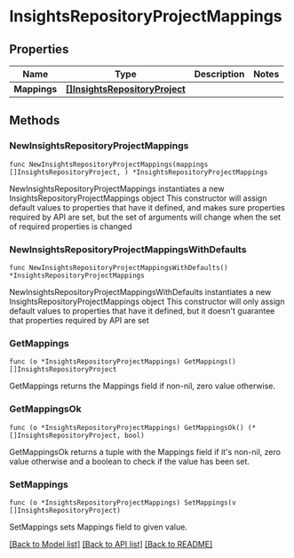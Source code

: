 # InsightsRepositoryProjectMappings

## Properties

Name | Type | Description | Notes
------------ | ------------- | ------------- | -------------
**Mappings** | [**[]InsightsRepositoryProject**](InsightsRepositoryProject.md) |  | 

## Methods

### NewInsightsRepositoryProjectMappings

`func NewInsightsRepositoryProjectMappings(mappings []InsightsRepositoryProject, ) *InsightsRepositoryProjectMappings`

NewInsightsRepositoryProjectMappings instantiates a new InsightsRepositoryProjectMappings object
This constructor will assign default values to properties that have it defined,
and makes sure properties required by API are set, but the set of arguments
will change when the set of required properties is changed

### NewInsightsRepositoryProjectMappingsWithDefaults

`func NewInsightsRepositoryProjectMappingsWithDefaults() *InsightsRepositoryProjectMappings`

NewInsightsRepositoryProjectMappingsWithDefaults instantiates a new InsightsRepositoryProjectMappings object
This constructor will only assign default values to properties that have it defined,
but it doesn't guarantee that properties required by API are set

### GetMappings

`func (o *InsightsRepositoryProjectMappings) GetMappings() []InsightsRepositoryProject`

GetMappings returns the Mappings field if non-nil, zero value otherwise.

### GetMappingsOk

`func (o *InsightsRepositoryProjectMappings) GetMappingsOk() (*[]InsightsRepositoryProject, bool)`

GetMappingsOk returns a tuple with the Mappings field if it's non-nil, zero value otherwise
and a boolean to check if the value has been set.

### SetMappings

`func (o *InsightsRepositoryProjectMappings) SetMappings(v []InsightsRepositoryProject)`

SetMappings sets Mappings field to given value.



[[Back to Model list]](../README.md#documentation-for-models) [[Back to API list]](../README.md#documentation-for-api-endpoints) [[Back to README]](../README.md)


